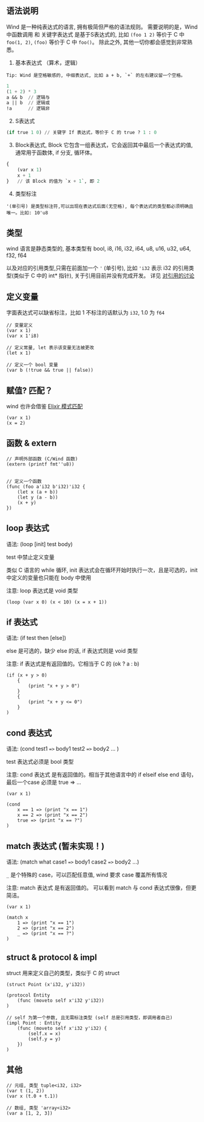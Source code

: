 ## 语法说明
Wind 是一种纯表达式的语言, 拥有极简但严格的语法规则。
需要说明的是，Wind 中函数调用 和 关键字表达式 是基于S表达式的, 比如 `(foo 1 2)` 等价于 C 中 `foo(1, 2)`, `(foo)` 等价于 C 中 `foo()`。
除此之外, 其他一切你都会感觉到非常熟悉。

1. 基本表达式 （算术，逻辑）
```
Tip: Wind 是空格敏感的, 中缀表达式, 比如 a + b, `+` 的左右建议留一个空格。
```
```lisp
1
(1 + 2) * 3
a && b  // 逻辑与
a || b  // 逻辑或
!a      // 逻辑非
```

2. S表达式
```lisp
(if true 1 0) // 关键字 If 表达式，等价于 C 的 true ? 1 : 0
```

3. Block表达式, Block 它包含一组表达式，它会返回其中最后一个表达式的值, 通常用于函数体, if 分支, 循环体。
```lisp
{
    (var x 1)
    x + 1
}   // 该 Block 的值为 `x + 1`, 即 2 
```

4. 类型标注
```
'(单引号) 是类型标注符,可以出现在表达式后面(无空格), 每个表达式的类型都必须明确且唯一。比如: 10'u8
```

## 类型
wind 语言是静态类型的, 基本类型有 bool, i8, i16, i32, i64, u8, u16, u32, u64, f32, f64

以及对应的引用类型,只需在前面加一个 `'` (单引号), 比如 `'i32` 表示 i32 的引用类型(类似于 C 中的 int* 指针), 关于引用目前并没有完成开发。
详见 [对引用的讨论](https://github.com/julywind168/wind/discussions/2)


## 定义变量
字面表达式可以缺省标注，比如 1 不标注的话默认为 `i32`, 1.0 为 `f64`
```
// 变量定义
(var x 1)
(var x 1'i8)

// 定义常量, let 表示该变量无法被更改
(let x 1)

// 定义一个 bool 变量
(var b (!true && true || false))
```

## 赋值? 匹配？
wind 也许会借鉴 [Elixir 模式匹配](https://hexdocs.pm/elixir/pattern-matching.html)
```
(var x 1)
(x = 2)
```

## 函数 & extern
```
// 声明外部函数 (C/Wind 函数)
(extern (printf fmt''u8))


// 定义一个函数
(func (foo a'i32 b'i32)'i32 {
    (let x (a + b))
    (let y (a - b))
    (x + y)
})
```

## loop 表达式
语法: (loop [init] test body)

test 中禁止定义变量

类似 C 语言的 while 循环, init 表达式会在循环开始时执行一次，且是可选的，init 中定义的变量也只能在 body 中使用

注意: loop 表达式是 void 类型
```
(loop (var x 0) (x < 10) (x = x + 1))
```

## if 表达式
语法: (if test then [else])

else 是可选的，缺少 else 的话, if 表达式则是 void 类型

注意: if 表达式是有返回值的。它相当于 C 的 (ok ? a : b)
```
(if (x + y > 0)
    {
        (print "x + y > 0")
    }
    {
        (print "x + y <= 0")
    }
)
```

## cond 表达式
语法: (cond
    test1 `=>` body1
    test2 `=>` body2
    ...
)

test 表达式必须是 bool 类型

注意: cond 表达式 是有返回值的。相当于其他语言中的 if elseif else end 语句，最后一个case 必须是 true => ...
```
(var x 1)

(cond
    x == 1 => (print "x == 1")
    x == 2 => (print "x == 2")
    true => (print "x == ?")
)
```

## match 表达式 (暂未实现！)
语法: (match what case1 `=>` body1 case2 `=>` body2 ...)

`_` 是个特殊的 case，可以匹配任意值, wind 要求 case 覆盖所有情况

注意: match 表达式 是有返回值的。 可以看到 match 与 cond 表达式很像，但更简洁。
```
(var x 1)

(match x 
    1 => (print "x == 1")
    2 => (print "x == 2")
    _ => (print "x == ?")
)
```

## struct & protocol & impl
struct 用来定义自己的类型，类似于 C 的 struct

```
(struct Point (x'i32, y'i32))

(protocol Entity
    (func (moveto self x'i32 y'i32))
)

// self 为第一个参数, 且无需标注类型 (self 总是引用类型，即调用者自己)
(impl Point : Entity
    (func (moveto self x'i32 y'i32) {
        (self.x = x)
        (self.y = y)
    })
)
```

## 其他
```
// 元组, 类型 tuple<i32, i32>
(var t (1, 2))
(var x (t.0 + t.1))

// 数组, 类型 'array<i32>
(var a [1, 2, 3])
```